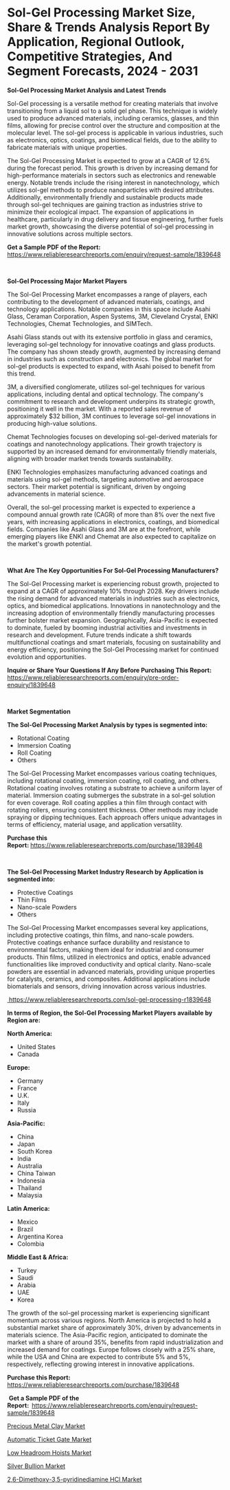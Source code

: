 <p><h1>Sol-Gel Processing Market Size, Share & Trends Analysis Report By Application, Regional Outlook, Competitive Strategies, And Segment Forecasts, 2024 - 2031</h1></p><p><strong>Sol-Gel Processing Market Analysis and Latest Trends</strong></p>
<p><p>Sol-Gel processing is a versatile method for creating materials that involve transitioning from a liquid sol to a solid gel phase. This technique is widely used to produce advanced materials, including ceramics, glasses, and thin films, allowing for precise control over the structure and composition at the molecular level. The sol-gel process is applicable in various industries, such as electronics, optics, coatings, and biomedical fields, due to the ability to fabricate materials with unique properties.</p><p>The Sol-Gel Processing Market is expected to grow at a CAGR of 12.6% during the forecast period. This growth is driven by increasing demand for high-performance materials in sectors such as electronics and renewable energy. Notable trends include the rising interest in nanotechnology, which utilizes sol-gel methods to produce nanoparticles with desired attributes. Additionally, environmentally friendly and sustainable products made through sol-gel techniques are gaining traction as industries strive to minimize their ecological impact. The expansion of applications in healthcare, particularly in drug delivery and tissue engineering, further fuels market growth, showcasing the diverse potential of sol-gel processing in innovative solutions across multiple sectors.</p></p>
<p><strong>Get a Sample PDF of the Report:&nbsp;</strong> <a href="https://www.reliableresearchreports.com/enquiry/request-sample/1839648?utm_campaign=32&utm_medium=2&utm_source=Github&utm_content=ia&utm_term=16102024&utm_id=sol-gel-processing">https://www.reliableresearchreports.com/enquiry/request-sample/1839648</a></p>
<p>&nbsp;</p>
<p><strong>Sol-Gel Processing Major Market Players</strong></p>
<p><p>The Sol-Gel Processing Market encompasses a range of players, each contributing to the development of advanced materials, coatings, and technology applications. Notable companies in this space include Asahi Glass, Ceraman Corporation, Aspen Systems, 3M, Cleveland Crystal, ENKI Technologies, Chemat Technologies, and SIMTech.</p><p>Asahi Glass stands out with its extensive portfolio in glass and ceramics, leveraging sol-gel technology for innovative coatings and glass products. The company has shown steady growth, augmented by increasing demand in industries such as construction and electronics. The global market for sol-gel products is expected to expand, with Asahi poised to benefit from this trend.</p><p>3M, a diversified conglomerate, utilizes sol-gel techniques for various applications, including dental and optical technology. The company's commitment to research and development underpins its strategic growth, positioning it well in the market. With a reported sales revenue of approximately $32 billion, 3M continues to leverage sol-gel innovations in producing high-value solutions.</p><p>Chemat Technologies focuses on developing sol-gel-derived materials for coatings and nanotechnology applications. Their growth trajectory is supported by an increased demand for environmentally friendly materials, aligning with broader market trends towards sustainability.</p><p>ENKI Technologies emphasizes manufacturing advanced coatings and materials using sol-gel methods, targeting automotive and aerospace sectors. Their market potential is significant, driven by ongoing advancements in material science.</p><p>Overall, the sol-gel processing market is expected to experience a compound annual growth rate (CAGR) of more than 8% over the next five years, with increasing applications in electronics, coatings, and biomedical fields. Companies like Asahi Glass and 3M are at the forefront, while emerging players like ENKI and Chemat are also expected to capitalize on the market's growth potential.</p></p>
<p>&nbsp;</p>
<p><strong>What Are The Key Opportunities For Sol-Gel Processing Manufacturers?</strong></p>
<p><p>The Sol-Gel Processing market is experiencing robust growth, projected to expand at a CAGR of approximately 10% through 2028. Key drivers include the rising demand for advanced materials in industries such as electronics, optics, and biomedical applications. Innovations in nanotechnology and the increasing adoption of environmentally friendly manufacturing processes further bolster market expansion. Geographically, Asia-Pacific is expected to dominate, fueled by booming industrial activities and investments in research and development. Future trends indicate a shift towards multifunctional coatings and smart materials, focusing on sustainability and energy efficiency, positioning the Sol-Gel Processing market for continued evolution and opportunities.</p></p>
<p><strong>Inquire or Share Your Questions If Any Before Purchasing This Report:</strong> <a href="https://www.reliableresearchreports.com/enquiry/pre-order-enquiry/1839648?utm_campaign=32&utm_medium=2&utm_source=Github&utm_content=ia&utm_term=16102024&utm_id=sol-gel-processing">https://www.reliableresearchreports.com/enquiry/pre-order-enquiry/1839648</a></p>
<p>&nbsp;</p>
<p><strong>Market Segmentation</strong></p>
<p><strong>The Sol-Gel Processing Market Analysis by types is segmented into:</strong></p>
<p><ul><li>Rotational Coating</li><li>Immersion Coating</li><li>Roll Coating</li><li>Others</li></ul></p>
<p><p>The Sol-Gel Processing Market encompasses various coating techniques, including rotational coating, immersion coating, roll coating, and others. Rotational coating involves rotating a substrate to achieve a uniform layer of material. Immersion coating submerges the substrate in a sol-gel solution for even coverage. Roll coating applies a thin film through contact with rotating rollers, ensuring consistent thickness. Other methods may include spraying or dipping techniques. Each approach offers unique advantages in terms of efficiency, material usage, and application versatility.</p></p>
<p><strong>Purchase this Report:&nbsp;</strong><a href="https://www.reliableresearchreports.com/purchase/1839648?utm_campaign=32&utm_medium=2&utm_source=Github&utm_content=ia&utm_term=16102024&utm_id=sol-gel-processing">https://www.reliableresearchreports.com/purchase/1839648</a></p>
<p>&nbsp;</p>
<p><strong>The Sol-Gel Processing Market Industry Research by Application is segmented into:</strong></p>
<p><ul><li>Protective Coatings</li><li>Thin Films</li><li>Nano-scale Powders</li><li>Others</li></ul></p>
<p><p>The Sol-Gel Processing Market encompasses several key applications, including protective coatings, thin films, and nano-scale powders. Protective coatings enhance surface durability and resistance to environmental factors, making them ideal for industrial and consumer products. Thin films, utilized in electronics and optics, enable advanced functionalities like improved conductivity and optical clarity. Nano-scale powders are essential in advanced materials, providing unique properties for catalysts, ceramics, and composites. Additional applications include biomaterials and sensors, driving innovation across various industries.</p></p>
<p><a href="https://www.reliableresearchreports.com/sol-gel-processing-r1839648?utm_campaign=32&utm_medium=2&utm_source=Github&utm_content=ia&utm_term=16102024&utm_id=sol-gel-processing">&nbsp;https://www.reliableresearchreports.com/sol-gel-processing-r1839648</a></p>
<p><strong>In terms of Region, the Sol-Gel Processing Market Players available by Region are:</strong></p>
<p>
    <p> <strong> North America: </strong>
        <ul>
            <li>United States</li>
            <li>Canada</li>
        </ul>
        </p> 
    <p> <strong> Europe: </strong>
        <ul>
            <li>Germany</li>
            <li>France</li>
            <li>U.K.</li>
            <li>Italy</li>
            <li>Russia</li>
        </ul>
        </p> 
    <p> <strong> Asia-Pacific: </strong>
        <ul>
            <li>China</li>
            <li>Japan</li>
            <li>South Korea</li>
            <li>India</li>
            <li>Australia</li>
            <li>China Taiwan</li>
            <li>Indonesia</li>
            <li>Thailand</li>
            <li>Malaysia</li>
        </ul>
        </p> 
    <p> <strong> Latin America: </strong>
        <ul>
            <li>Mexico</li>
            <li>Brazil</li>
            <li>Argentina Korea</li>
            <li>Colombia</li>
        </ul>
        </p> 
    <p> <strong> Middle East & Africa: </strong>
        <ul>
            <li>Turkey</li>
            <li>Saudi</li>
            <li>Arabia</li>
            <li>UAE</li>
            <li>Korea</li>
        </ul>
    </p>
    </p>
<p><p>The growth of the sol-gel processing market is experiencing significant momentum across various regions. North America is projected to hold a substantial market share of approximately 30%, driven by advancements in materials science. The Asia-Pacific region, anticipated to dominate the market with a share of around 35%, benefits from rapid industrialization and increased demand for coatings. Europe follows closely with a 25% share, while the USA and China are expected to contribute 5% and 5%, respectively, reflecting growing interest in innovative applications.</p></p>
<p><strong>Purchase this Report: </strong><a href="https://www.reliableresearchreports.com/purchase/1839648?utm_campaign=32&utm_medium=2&utm_source=Github&utm_content=ia&utm_term=16102024&utm_id=sol-gel-processing">https://www.reliableresearchreports.com/purchase/1839648</a></p>
<p>&nbsp;<strong>Get a Sample PDF of the Report:&nbsp;&nbsp;</strong><a href="https://www.reliableresearchreports.com/enquiry/request-sample/1839648?utm_campaign=32&utm_medium=2&utm_source=Github&utm_content=ia&utm_term=16102024&utm_id=sol-gel-processing">https://www.reliableresearchreports.com/enquiry/request-sample/1839648</a></p>
<p><strong></strong></p>
<p><p><a href="https://www.linkedin.com/pulse/global-precious-metal-clay-market-forecast-2024-2031-trends-impact-nc2oc?utm_campaign=32&utm_medium=2&utm_source=Github&utm_content=ia&utm_term=16102024&utm_id=sol-gel-processing">Precious Metal Clay Market</a></p><p><a href="https://issuu.com/reportprime-2/docs/automatic-ticket-gate-market-size-2_7adf54e166588f?utm_campaign=32&utm_medium=2&utm_source=Github&utm_content=ia&utm_term=16102024&utm_id=sol-gel-processing">Automatic Ticket Gate Market</a></p><p><a href="https://issuu.com/reportprime-2/docs/low-headroom-hoists-market-size-203_7bc99469306a2b?utm_campaign=32&utm_medium=2&utm_source=Github&utm_content=ia&utm_term=16102024&utm_id=sol-gel-processing">Low Headroom Hoists Market</a></p><p><a href="https://www.linkedin.com/pulse/silver-bullion-market-size-growth-industry-analysis-hj6yc?utm_campaign=32&utm_medium=2&utm_source=Github&utm_content=ia&utm_term=16102024&utm_id=sol-gel-processing">Silver Bullion Market</a></p><p><a href="https://github.com/JavierDDowns/Market-Research-Report-List-1/blob/main/26-dimethoxy-35-pyridinediamine-hcl-market.md?utm_campaign=32&utm_medium=2&utm_source=Github&utm_content=ia&utm_term=16102024&utm_id=sol-gel-processing">2,6-Dimethoxy-3,5-pyridinediamine HCl Market</a></p></p>